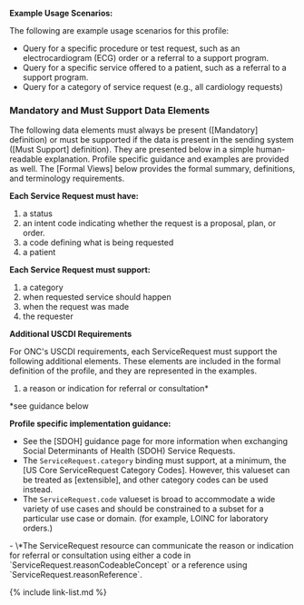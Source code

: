 
**Example Usage Scenarios:**

The following are example usage scenarios for this profile:

-   Query for a specific procedure or test request, such as an electrocardiogram (ECG) order or a referral to a support program.
-   Query for a specific service offered to a patient, such as a referral to a support program.
-   Query for a category of service request (e.g., all cardiology requests)


### Mandatory and Must Support Data Elements

The following data elements must always be present ([Mandatory] definition) or must be supported if the data is present in the sending system ([Must Support] definition). They are presented below in a simple human-readable explanation.  Profile specific guidance and examples are provided as well.  The [Formal Views] below provides the  formal summary, definitions, and  terminology requirements.

**Each Service Request must have:**

1.  a status
1.  an intent code indicating whether the request is a proposal, plan, or order.
3.  a code defining what is being requested
4.  a patient

**Each Service Request must support:**

1.  a category
1.  when requested service should happen
1.  when the request was made
1.  the requester

**Additional USCDI Requirements**

For ONC's USCDI requirements, each ServiceRequest must support the following additional elements. These elements are included in the formal definition of the profile, and they are represented in the examples.

1. <span class="bg-success" markdown="1">a reason or indication for referral or consultation*</span><!-- new-content -->

\*see guidance below

**Profile specific implementation guidance:**

- See the [SDOH] guidance page for more information when exchanging Social Determinants of Health (SDOH) Service Requests.
- The `ServiceRequest.category` binding must support, at a minimum, the [US Core ServiceRequest Category Codes].  However, this valueset can be treated as [extensible], and other category codes can be used instead.
- The `ServiceRequest.code` valueset is broad to accommodate a wide variety of use cases and should be constrained to a subset for a particular use case or domain. (for example, LOINC for laboratory orders.)
<div class="bg-success" markdown="1">
- \*The ServiceRequest resource can communicate the reason or indication for referral or consultation using either a code in `ServiceRequest.reasonCodeableConcept` or a reference using `ServiceRequest.reasonReference`.
</div><!-- new-content -->

{% include link-list.md %}
